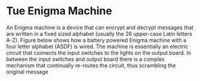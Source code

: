 # Tue Enigma Machine
An Enigma machine is a device that can encrypt and decrypt messages that are written in a fixed sized alphabet
(usually the 26 upper-case Latin letters A-Z). Figure below shows how a battery powered Enigma machine with a four
letter alphabet (ASDF) is wired. The machine is essentially an electric circuit that connects the input switches to
the lights on the output board. In between the input switches and output board there is a complex mechanism that
continually re-routes the circuit, thus scrambling the original message
